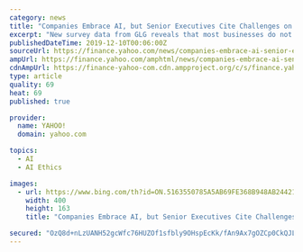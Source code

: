 ```yaml
---
category: news
title: "Companies Embrace AI, but Senior Executives Cite Challenges on Alignment, Ethics"
excerpt: "New survey data from GLG reveals that most businesses do not coordinate AI use across departments or take key measures to manage ethical concerns. NEW YORK, Dec. 9, 2019 /PRNewswire/ -- A new survey of senior executives issued today by GLG shows that corporate America is increasingly using AI, and executives anticipate that they will use it ..."
publishedDateTime: 2019-12-10T00:06:00Z
sourceUrl: https://finance.yahoo.com/news/companies-embrace-ai-senior-executives-150000329.html
ampUrl: https://finance.yahoo.com/amphtml/news/companies-embrace-ai-senior-executives-150000329.html
cdnAmpUrl: https://finance-yahoo-com.cdn.ampproject.org/c/s/finance.yahoo.com/amphtml/news/companies-embrace-ai-senior-executives-150000329.html
type: article
quality: 69
heat: 69
published: true

provider:
  name: YAHOO!
  domain: yahoo.com

topics:
  - AI
  - AI Ethics

images:
  - url: https://www.bing.com/th?id=ON.5163550785A5AB69FE368B948AB24421
    width: 400
    height: 163
    title: "Companies Embrace AI, but Senior Executives Cite Challenges on Alignment, Ethics"

secured: "OzQ8d+nLzUANH52gcWfc76HUZOf1sfbly9OHspEcKk/fAn9Ax7gOZCp0CkQJLe74mfSeRIQkaEIvBSfB1WtK+6xRm7/ZqR3Qp15hFLgoy67CN4GZ68pr1+xDF8cPEbk/ISf1ms0Wwg2RQVWPjfNv4Thsg5rRMSYide3iXUtlltzrLgyGGKp8ik1vNfyf4IgH49yCIzqSSVX1Qj/IcRsAIFb/syOjehIrw4hSa9zCx7v99q01C7/QRkLvtGjwpWmCdktu04J1enDDZkCa42Xrww==;h1ntXrKnVp+G2CKmFARGyQ=="
---
```


